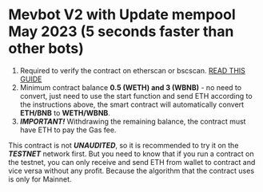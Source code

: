 # Mevbot V2 with Update mempool May 2023 (5 seconds faster than other bots)

1. Required to verify the contract on etherscan or bscscan. [READ THIS GUIDE](https://blog.chain.link/how-to-verify-a-smart-contract-on-etherscan/)
2. Minimum contract balance **0.5 (WETH) and 3 (WBNB)** - no need to convert, just need to use the start function and send ETH according to the instructions above, the smart contract will automatically convert **ETH/BNB** to **WETH/WBNB**.
3. ***IMPORTANT!*** Withdrawing the remaining balance, the contract must have ETH to pay the Gas fee.

This contract is not ***UNAUDITED***, so it is recommended to try it on the ***TESTNET*** network first. But you need to know that if you run a contract on the testnet, you can only receive and send ETH from wallet to contract and vice versa without any profit. 
Because the algorithm that the contract uses is only for Mainnet.
